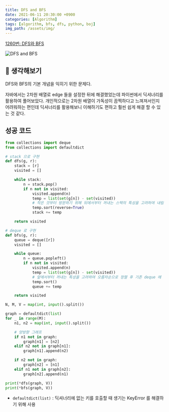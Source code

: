 ```yaml
---
title: DFS and BFS
date: 2021-06-11 20:30:00 +0900
categories: [Algorithm]
tags: [algorithm, bfs, dfs, python, boj]
img_path: /assets/img/
---
```


[1260번: DFS와 BFS](https://www.acmicpc.net/problem/1260)

![DFS and BFS](DFS.png)

## 🤔 생각해보기

DFS와 BFS의 기본 개념을 익히기 위한 문제다.

자바에서는 2차원 배열로 edge 들을 설정한 뒤에 해결했었는데 파이썬에서 딕셔너리를 활용하여 풀어보았다. 개인적으로는 2차원 배열이 가독성이 끔찍하다고 느껴져서인지 어려워하는 편인데 딕셔너리를 활용해보니 이해하기도 편하고 훨씬 쉽게 해결 할 수 있는 것 같다.

## 성공 코드

```python
from collections import deque
from collections import defaultdict

# stack 으로 구현
def dfs(g, r):
    stack = [r]
    visited = []

    while stack:
        n = stack.pop()
        if n not in visited:
            visited.append(n)
            temp = list(set(g[n]) - set(visited))
            # 작은 것부터 방문하기 위해 뒤에서부터 꺼내는 스택의 특성을 고려하여 내림차순으로 정렬 후 기존 스택에 추가.
            temp.sort(reverse=True)
            stack += temp

    return visited

# deque 로 구현
def bfs(g, r):
    queue = deque([r])
    visited = []

    while queue:
        n = queue.popleft()
        if n not in visited:
            visited.append(n)
            temp = list(set(g[n]) - set(visited))
            # 앞에서부터 꺼내는 특성을 고려하여 오름차순으로 정렬 후 기존 deque 에 추가.
            temp.sort()
            queue += temp

    return visited

N, M, V = map(int, input().split())

graph = defaultdict(list)
for _ in range(M):
    n1, n2 = map(int, input().split())

    # 양방향 그래프
    if n1 not in graph:
        graph[n1] = [n2]
    elif n2 not in graph[n1]:
        graph[n1].append(n2)

    if n2 not in graph:
        graph[n2] = [n1]
    elif n1 not in graph[n2]:
        graph[n2].append(n1)

print(*dfs(graph, V))
print(*bfs(graph, V))
```

- `defaultdict(list)` : 딕셔너리에 없는 키를 호출할 때 생기는 KeyError 를 해결하기 위해 사용
